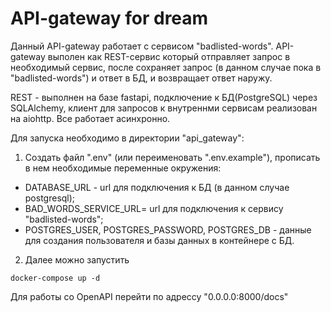 # API-gateway for dream
Данный API-gateway работает с сервисом "badlisted-words".
API-gateway выполен как REST-сервис который отправляет запрос в необходимый сервис, после сохраняет запрос (в данном случае пока в "badlisted-words") и ответ в БД, и возвращает ответ наружу.

REST - выполнен на базе fastapi, подключение к БД(PostgreSQL) через SQLAlchemy, клиент для запросов к внутреннми сервисам реализован на aiohttp. Все работает асинхронно.

Для запуска необходимо в директории "api_gateway":
1. Создать файл ".env" (или переименовать ".env.example"), прописать в нем необходимые переменные окружения:
- DATABASE_URL - url для подключения к БД (в данном случае postgresql);
- BAD_WORDS_SERVICE_URL= url для подключения к сервису "badlisted-words";
- POSTGRES_USER, POSTGRES_PASSWORD, POSTGRES_DB - данные для создания пользователя и базы данных в контейнере с БД.

2. Далее можно запустить
```shell
docker-compose up -d
```

Для работы со OpenAPI перейти по адрессу "0.0.0.0:8000/docs"
